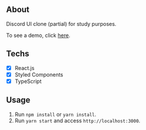 ## About
Discord UI clone (partial) for study purposes.

To see a demo, click [here](https://ui-clone-discord-ramos.netlify.app/).

## Techs
- [x] React.js
- [x] Styled Components
- [x] TypeScript

## Usage

1. Run `npm install` or `yarn install`.<br />
2. Run `yarn start` and access `http://localhost:3000`.<br />
